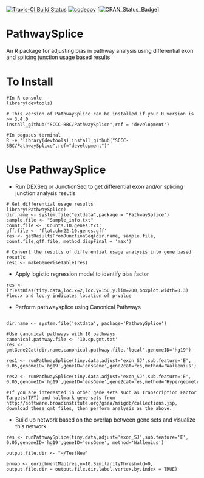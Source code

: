 [![Travis-CI Build Status](https://travis-ci.org/SCCC-BBC/PathwaySplice.svg?branch=master)](https://travis-ci.org/SCCC-BBC/PathwaySplice)
[![codecov](https://codecov.io/github/SCCC-BBC/PathwaySplice/coverage.svg?branch=master)](https://codecov.io/github/SCCC-BBC/PathwaySplice)
[![CRAN_Status_Badge](http://www.r-pkg.org/badges/version/PathwaySplice)]

# PathwaySplice
An R package for adjusting bias in pathway analysis using differential exon and splicing junction usage based results

# To Install

```{r eval=TRUE}
#In R console
library(devtools)

# This version of PathwaySplice can be installed if your R version is >= 3.4.0
install_github("SCCC-BBC/PathwaySplice",ref = 'development')

#In pegasus terminal 
R -e 'library(devtools);install_github("SCCC-BBC/PathwaySplice",ref="development")'

```

# Use PathwaySplice

+ Run DEXSeq or JunctionSeq to get differential exon and/or splicing junction analysis resutls 

```{r eval=TRUE}
# Get differential usage results
library(PathwaySplice)
dir.name <- system.file("extdata",package = "PathwaySplice")
sample.file <- "Sample_info.txt"
count.file <- 'Counts.10.genes.txt'
gff.file <- 'flat.chr22.10.genes.gff'
res <- getResultsFromJunctionSeq(dir.name, sample.file, 
count.file,gff.file, method.dispFinal = 'max')

# Convert the results of differential usage analysis into gene based resutls
res1 <- makeGeneWiseTable(res)

```
+ Apply logistic regression model to identify bias factor
```{r eval=TRUE, r eval=TRUE}
res <- lrTestBias(tiny.data,loc.x=2,loc.y=150,y.lim=200,boxplot.width=0.3)
#loc.x and loc.y indicates location of p-value
```

+ Perform pathwaysplice using Canonical Pathways
```{r eval=TRUE}

dir.name <- system.file('extdata', package='PathwaySplice')

#Use canonical pathways with 10 pathways
canonical.pathway.file <- '10.cp.gmt.txt'
res <- gmtGene2Cat(dir.name,canonical.pathway.file,'local',genomeID='hg19')

res1 <- runPathwaySplice(tiny.data,adjust='exon_SJ',sub.feature='E',
0.05,genomeID='hg19',geneID='ensGene',gene2cat=res,method='Wallenius')

res2 <- runPathwaySplice(tiny.data,adjust='exon_SJ',sub.feature='E',
0.05,genomeID='hg19',geneID='ensGene',gene2cat=res,method='Hypergeometric')

#If you are interested in other gene sets such as Transcription Factor Targets(TFT) and hallmark gene sets from http://software.broadinstitute.org/gsea/msigdb/collections.jsp, download these gmt files, then perform analysis as the above.

```

+ Build up network based on the overlap between gene sets and visualize this network

```{r eval=TRUE}
res <- runPathwaySplice(tiny.data,adjust='exon_SJ',sub.feature='E',
0.05,genomeID='hg19',geneID='ensGene', method='Wallenius')

output.file.dir <- "~/TestNew"

enmap <- enrichmentMap(res,n=10,SimilarityThreshold=0,
output.file.dir = output.file.dir,label.vertex.by.index = TRUE)
```